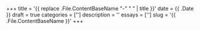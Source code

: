 +++
title = '{{ replace .File.ContentBaseName "-" " " | title }}'
date = {{ .Date }}
draft = true
categories = ['']
description = ''
essays = ['']
slug = '{{ .File.ContentBaseName }}'
+++